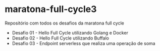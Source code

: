 # maratona-full-cycle3
Repositório com todos os desafios da maratona full cycle


 - Desafio 01 - Hello Full Cycle utilizando Golang e Docker
 - Desafio 02 - Hello Full Cycle utilizando Buffalo
 - Desafio 03 - Endpoint serverless que realiza uma operação de soma
